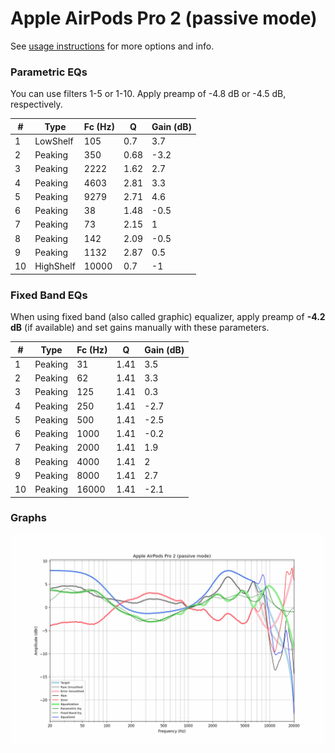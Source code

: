 # Apple AirPods Pro 2 (passive mode)
See [usage instructions](https://github.com/jaakkopasanen/AutoEq#usage) for more options and info.

### Parametric EQs
You can use filters 1-5 or 1-10. Apply preamp of -4.8 dB or -4.5 dB, respectively.

|   # | Type      |   Fc (Hz) |    Q |   Gain (dB) |
|-----|-----------|-----------|------|-------------|
|   1 | LowShelf  |       105 | 0.7  |         3.7 |
|   2 | Peaking   |       350 | 0.68 |        -3.2 |
|   3 | Peaking   |      2222 | 1.62 |         2.7 |
|   4 | Peaking   |      4603 | 2.81 |         3.3 |
|   5 | Peaking   |      9279 | 2.71 |         4.6 |
|   6 | Peaking   |        38 | 1.48 |        -0.5 |
|   7 | Peaking   |        73 | 2.15 |         1   |
|   8 | Peaking   |       142 | 2.09 |        -0.5 |
|   9 | Peaking   |      1132 | 2.87 |         0.5 |
|  10 | HighShelf |     10000 | 0.7  |        -1   |

### Fixed Band EQs
When using fixed band (also called graphic) equalizer, apply preamp of **-4.2 dB** (if available) and set gains manually with these parameters.

|   # | Type    |   Fc (Hz) |    Q |   Gain (dB) |
|-----|---------|-----------|------|-------------|
|   1 | Peaking |        31 | 1.41 |         3.5 |
|   2 | Peaking |        62 | 1.41 |         3.3 |
|   3 | Peaking |       125 | 1.41 |         0.3 |
|   4 | Peaking |       250 | 1.41 |        -2.7 |
|   5 | Peaking |       500 | 1.41 |        -2.5 |
|   6 | Peaking |      1000 | 1.41 |        -0.2 |
|   7 | Peaking |      2000 | 1.41 |         1.9 |
|   8 | Peaking |      4000 | 1.41 |         2   |
|   9 | Peaking |      8000 | 1.41 |         2.7 |
|  10 | Peaking |     16000 | 1.41 |        -2.1 |

### Graphs
![](./Apple%20AirPods%20Pro%202%20(passive%20mode).png)
